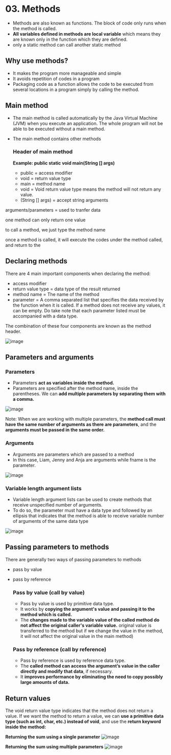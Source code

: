 # 03. Methods
- Methods are also known as functions. The block of code only runs when the method is called.
- **All variables defined in methods are local variable** which means they are known only in the function which they are defined.
- only a static method can call another static method

## Why use methods?
- It makes the program more manageable and simple
- It avoids repetition of codes in a program
- Packaging code as a function allows the code to be executed from several locations in a program simply by calling the
method.

## Main method
- The main method is called automatically by the Java Virtual Machine (JVM) when you execute an application. The whole program will not be able to be executed without a main method.
- The main method contains other methods

  ### Header of main method
  **Example: public static void main(String [] args)**
  - public = access modifier
  - void = return value type
  - main = method name
  - void = Void return value type means the method will not return any value.
  - (String [] args) = accept string arguments


arguments/parameters = used to tranfer data

one method can only return one value

to call a method, we just type the method name

once a method is called, it will execute the codes under the method called, and return to the 

## Declaring methods
There are 4 main important components when declaring the method:
- access modifier
- return value type = data type of the result returned
- method name = The name of the method
- parameter = A comma separated list that specifies the data received by the function when it is called. If a method does not receive any values, it can be empty. Do take note that each parameter listed must be accompanied with a data type.

The combination of these four components are known as the method header.

![image](https://github.com/Fong20/Learning-repository/assets/150316121/957d08ee-e000-4f13-8db0-068420895af5)

## Parameters and arguments
  ### Parameters
  - Parameters **act as variables inside the method.**
  - Parameters are specified after the method name, inside the parentheses. We can **add multiple parameters by separating them with a comma.**
  
  ![image](https://github.com/Fong20/Learning-repository/assets/150316121/6ebe1b7e-38c0-4c75-bb7b-673b16191a2e)

  Note: When we are working with multiple parameters, the **method call must have the same number of arguments as there are parameters**, and the **arguments must be passed in the same order.**

  ### Arguments
  - Arguments are parameters which are passed to a method
  - In this case, Liam, Jenny and Anja are arguments while fname is the parameter.

  ![image](https://github.com/Fong20/Learning-repository/assets/150316121/5d116a0b-696a-4d9b-9b38-3e299865cb1b)

  ### Variable length argument lists
  - Variable length argument lists can be used to create methods that receive unspecified number of arguments.
  - To do so, the parameter must have a data type and followed by an ellipsis that indicates that the method is able to receive variable number of arguments of the same data type

  ![image](https://github.com/Fong20/Learning-repository/assets/150316121/5636dfdb-af0c-4bce-84f2-42d41451ae3b)

  ## Passing parameters to methods
  There are generally two ways of passing parameters to methods
  - pass by value 
  - pass by reference

    ### Pass by value (call by value)
    - Pass by value is used by primitive data type.
    - It works by **copying the argument's value and passing it to the method which is called.**
    - The **changes made to the variable value of the called method do not affect the original caller's variable value.** original value is transferred to the method but if we change the value in the method, it will not affect the original value in the main method)
   
    ### Pass by reference (call by reference)
    - Pass by reference is used by reference data type.
    - The **called method can access the argument’s value in the caller directly and modify that data**, if necessary.
    - It **improves performance by eliminating the need to copy possibly large amounts of data.**
    
  ## Return values
  The void return value type indicates that the method does not return a value. If we want the method to return a value, we can **use a primitive data type (such as int, char, etc.) instead of void**, and use the **return keyword inside the method:**

  **Returning the sum using a single parameter**
  ![image](https://github.com/Fong20/Learning-repository/assets/150316121/3e62a2a0-b3c9-4b2a-96d8-820c2e0cc628)

  **Returning the sum using multiple parameters**
  ![image](https://github.com/Fong20/Learning-repository/assets/150316121/40e96932-3084-47d1-a076-3ba4b06e30ba)

  
